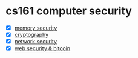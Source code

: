 # cs161 computer security

- [x] [memory security](./memory_security.pdf)
- [x] [cryptography](./cryptography.pdf)
- [x] [network security](./network_security.pdf)
- [x] [web security & bitcoin](./web_security&bitcoin.pdf)
